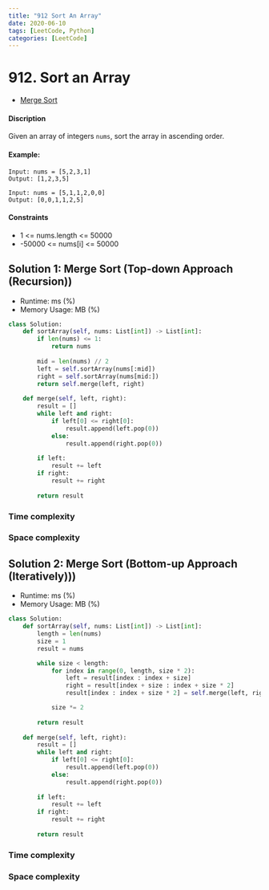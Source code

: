 ```yaml
---
title: "912 Sort An Array"
date: 2020-06-10
tags: [LeetCode, Python]
categories: [LeetCode]
---
```


# 912. Sort an Array

- [Merge Sort](https://github.com/kaka-lin/Notes/tree/master/knowledge/recursion/02_divide_and_Conquer/merge_sort)

#### Discription

Given an array of integers `nums`, sort the array in ascending order.

#### Example:

```
Input: nums = [5,2,3,1]
Output: [1,2,3,5]

Input: nums = [5,1,1,2,0,0]
Output: [0,0,1,1,2,5]
```

#### Constraints

- 1 <= nums.length <= 50000
- -50000 <= nums[i] <= 50000

## Solution 1: Merge Sort (Top-down Approach (Recursion))

- Runtime: ms (%)
- Memory Usage: MB (%)

```python
class Solution:
    def sortArray(self, nums: List[int]) -> List[int]:
        if len(nums) <= 1:
            return nums
        
        mid = len(nums) // 2
        left = self.sortArray(nums[:mid])
        right = self.sortArray(nums[mid:])
        return self.merge(left, right)
    
    def merge(self, left, right):
        result = []
        while left and right:
            if left[0] <= right[0]:
                result.append(left.pop(0))
            else:
                result.append(right.pop(0))
        
        if left:
            result += left
        if right:
            result += right
        
        return result
```

### Time complexity

### Space complexity

## Solution 2: Merge Sort (Bottom-up Approach (Iteratively)))

- Runtime: ms (%)
- Memory Usage: MB (%)

```python
class Solution:
    def sortArray(self, nums: List[int]) -> List[int]:
        length = len(nums)
        size = 1
        result = nums

        while size < length:
            for index in range(0, length, size * 2):
                left = result[index : index + size]
                right = result[index + size : index + size * 2]
                result[index : index + size * 2] = self.merge(left, right)

            size *= 2
    
        return result
    
    def merge(self, left, right):
        result = []
        while left and right:
            if left[0] <= right[0]:
                result.append(left.pop(0))
            else:
                result.append(right.pop(0))
        
        if left:
            result += left
        if right:
            result += right
        
        return result
```

### Time complexity

### Space complexity
